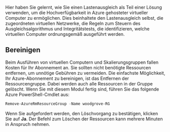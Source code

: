Hier haben Sie gelernt, wie Sie einen Lastenausgleich als Teil einer Lösung verwenden, um die Hochverfügbarkeit in Azure gehosteter virtueller Computer zu ermöglichen. Dies beinhaltete den Lastenausgleich selbst, die zugeordneten virtuellen Netzwerke, die Regeln zum Steuern des Ausgleichsalgorithmus und Integritätstests, die identifizieren, welche virtuellen Computer ordnungsgemäß ausgeführt werden.

## <a name="clean-up"></a>Bereinigen
<!---TODO: Update for sandbox?--->

Beim Ausführen von virtuellen Computern und Skalierungsgruppen fallen Kosten für Ihr Abonnement an. Sie sollten nicht benötigte Ressourcen entfernen, um unnötige Gebühren zu vermeiden. Die einfachste Möglichkeit, Ihr Azure-Abonnement zu bereinigen, ist das Entfernen der Ressourcengruppe. Dabei werden auch alle Ressourcen in der Gruppe gelöscht. Wenn Sie mit diesem Modul fertig sind, führen Sie das folgende Azure PowerShell-Cmdlet aus:

```powershell
Remove-AzureRmResourceGroup -Name woodgrove-RG
```

Wenn Sie aufgefordert werden, den Löschvorgang zu bestätigen, klicken Sie auf **Ja**. Der Befehl zum Löschen der Ressourcen kann mehrere Minuten in Anspruch nehmen.